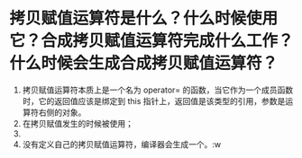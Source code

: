 # 拷贝赋值运算符是什么？什么时候使用它？合成拷贝赋值运算符完成什么工作？什么时候会生成合成拷贝赋值运算符？

1. 拷贝赋值运算符本质上是一个名为 operator= 的函数，当它作为一个成员函数时，它的返回值应该是绑定到 this 指针上，返回值是该类型的引用，参数是运算符右侧的对象。
2. 在拷贝赋值发生的时候被使用；
3. 
4. 没有定义自己的拷贝赋值运算符，编译器会生成一个。:w


